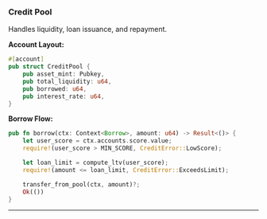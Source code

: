 ### Credit Pool

Handles liquidity, loan issuance, and repayment.

**Account Layout:**

```rust
#[account]
pub struct CreditPool {
    pub asset_mint: Pubkey,
    pub total_liquidity: u64,
    pub borrowed: u64,
    pub interest_rate: u64,
}
```

**Borrow Flow:**

```rust
pub fn borrow(ctx: Context<Borrow>, amount: u64) -> Result<()> {
    let user_score = ctx.accounts.score.value;
    require!(user_score > MIN_SCORE, CreditError::LowScore);

    let loan_limit = compute_ltv(user_score);
    require!(amount <= loan_limit, CreditError::ExceedsLimit);

    transfer_from_pool(ctx, amount)?;
    Ok(())
}
```

---